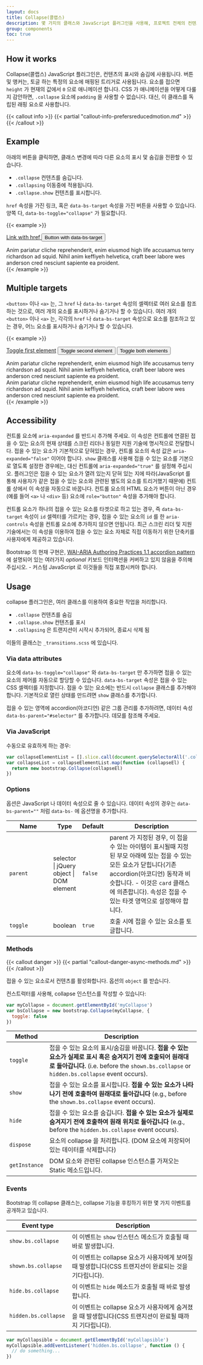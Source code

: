 ```yaml
---
layout: docs
title: Collapse(콜랩스)
description: 몇 가지의 클래스와 JavaScript 플러그인을 사용해, 프로젝트 전체의 컨텐츠의 표시를 바꿉니다.
group: components
toc: true
---
```


## How it works

Collapse(콜랩스) JavaScript 플러그인은, 컨텐츠의 표시와 숨김에 사용됩니다. 버튼 및 앵커는, 토글 하는 특정의 요소에 매핑된 트리거로 사용됩니다. 요소를 접으면 `height` 가 현재의 값에서 `0` 으로 애니메이션 합니다. CSS 가 애니메이션을 어떻게 다룰지 감안하면, `.collapse` 요소에 `padding` 을 사용할 수 없습니다. 대신, 이 클래스를 독립된 래핑 요소로 사용합니다.

{{< callout info >}}
{{< partial "callout-info-prefersreducedmotion.md" >}}
{{< /callout >}}

## Example

아래의 버튼을 클릭하면, 클래스 변경에 따라 다른 요소의 표시 맟 숨김을 전환할 수 있습니다.

- `.collapse` 컨텐츠를 숨깁니다.
- `.collapsing` 이동중에 적용됩니다.
- `.collapse.show` 컨텐츠를 표시합니다.

`href` 속성을 가진 링크, 혹은 `data-bs-target` 속성을 가진 버튼을 사용할 수 있습니다. 양쪽 다, `data-bs-toggle="collapse"` 가 필요합니다.

{{< example >}}
<p>
  <a class="btn btn-primary" data-bs-toggle="collapse" href="#collapseExample" role="button" aria-expanded="false" aria-controls="collapseExample">
    Link with href
  </a>
  <button class="btn btn-primary" type="button" data-bs-toggle="collapse" data-bs-target="#collapseExample" aria-expanded="false" aria-controls="collapseExample">
    Button with data-bs-target
  </button>
</p>
<div class="collapse" id="collapseExample">
  <div class="card card-body">
    Anim pariatur cliche reprehenderit, enim eiusmod high life accusamus terry richardson ad squid. Nihil anim keffiyeh helvetica, craft beer labore wes anderson cred nesciunt sapiente ea proident.
  </div>
</div>
{{< /example >}}

## Multiple targets

`<button>` 이나 `<a>` 는, 그 `href` 나 `data-bs-target` 속성의 셀렉터로 여러 요소를 참조 하는 것으로, 여러 개의 요소를 표시하거나 숨기거나 할 수 있습니다.
여러 개의 `<button>` 이나 `<a>` 는, 각각의 `href` 나 `data-bs-target` 속성으로 요소를 참조하고 있는 경우, 어느 요소를 표시하거나 숨기거나 할 수 있습니다.

{{< example >}}
<p>
  <a class="btn btn-primary" data-bs-toggle="collapse" href="#multiCollapseExample1" role="button" aria-expanded="false" aria-controls="multiCollapseExample1">Toggle first element</a>
  <button class="btn btn-primary" type="button" data-bs-toggle="collapse" data-bs-target="#multiCollapseExample2" aria-expanded="false" aria-controls="multiCollapseExample2">Toggle second element</button>
  <button class="btn btn-primary" type="button" data-bs-toggle="collapse" data-bs-target=".multi-collapse" aria-expanded="false" aria-controls="multiCollapseExample1 multiCollapseExample2">Toggle both elements</button>
</p>
<div class="row">
  <div class="col">
    <div class="collapse multi-collapse" id="multiCollapseExample1">
      <div class="card card-body">
        Anim pariatur cliche reprehenderit, enim eiusmod high life accusamus terry richardson ad squid. Nihil anim keffiyeh helvetica, craft beer labore wes anderson cred nesciunt sapiente ea proident.
      </div>
    </div>
  </div>
  <div class="col">
    <div class="collapse multi-collapse" id="multiCollapseExample2">
      <div class="card card-body">
        Anim pariatur cliche reprehenderit, enim eiusmod high life accusamus terry richardson ad squid. Nihil anim keffiyeh helvetica, craft beer labore wes anderson cred nesciunt sapiente ea proident.
      </div>
    </div>
  </div>
</div>
{{< /example >}}

## Accessibility

컨트롤 요소에 `aria-expanded` 를 반드시 추가해 주세요. 이 속성은 컨트롤에 연결된 접을 수 있는 요소의 현재 상태를 스크린 리더나 동일한 지원 기술에 명시적으로 전달합니다. 접을 수 있는 요소가 기본적으로 닫혀있는 경우, 컨트롤 요소의 속성 값은 `aria-expanded="false"` 이어야 합니다. `show` 클래스를 사용해 접을 수 있는 요소를 기본으로 열도록 설정한 경우에는, 대신 컨트롤에 `aria-expanded="true"` 를 설정해 주십시오. 플러그인은 접을 수 있는 요소가 열려 있는지 닫혀 있는 지에 따라(JavaScript 를 통해 사용자가 같은 접을 수 있는 요소와 관련된 별도의 요소를 트리거했기 때문에) 컨트롤 상에서 이 속성을 자동으로 바꿉니다. 컨트롤 요소의 HTML 요소가 버튼이 아닌 경우(예를 들어 `<a>` 나 `<div>` 등) 요소에 `role="button"` 속성을 추가해야 합니다.

컨트롤 요소가 하나의 접을 수 있는 요소를 타겟으로 하고 있는 경우, 즉 `data-bs-target` 속성이 `id` 셀렉터를 가르키는 경우, 접을 수 있는  요소의 `id` 를 한 `aria-controls` 속성을 컨트롤 요소에 추가하지 않으면 안됩니다. 최근 스크린 리더 및 지원 기술에서는 이 속성을 이용하여 접을 수 있는 요소 자체로 직접 이동하기 위한 단축키를 사용자에게 제공하고 있습니다.

Bootstrap 의 현재 구현은, [WAI-ARIA Authoring Practices 1.1 accordion pattern](https://www.w3.org/TR/wai-aria-practices-1.1/#accordion) 에 설명되어 있는 여러가지 *optional* 키보드 인터랙션을 커버하고 있지 않음을 주의해 주십시오. - 커스텀 JavaScript 로 이것들을 직접 포함시켜야 합니다.

## Usage

collapse 플러그인은, 여러 클래스를 이용하여 중요한 작업을 처리합니다.

- `.collapse` 컨텐츠를 숨김
- `.collapse.show` 컨텐츠를 표시
- `.collapsing` 은 트랜지션이 시작시 추가되어, 종료시 삭제 됨

이들의 클래스는 `_transitions.scss` 에 있습니다.

### Via data attributes

요소에 `data-bs-toggle="collapse"` 와 `data-bs-target` 만 추가하면 접을 수 있는 요소의 제어를 자동으로 할당할 수 있습니다. `data-bs-target` 속성은 접을 수 있는 CSS 셀렉터를 지정합니다. 접을 수 있는 요소에는 반드시 `collapse` 클래스를 추가해야 합니다. 기본적으로 열린 상태를 만드려면 `show` 클래스를 추가합니다.

접을 수 있는 영역에 accordion(아코디언) 같은 그룹 관리를 추가하려면, 데이터 속성 `data-bs-parent="#selector"` 를 추가합니다. 데모를 참조해 주세요.

### Via JavaScript

수동으로 유효하게 하는 경우:

```js
var collapseElementList = [].slice.call(document.querySelectorAll('.collapse'))
var collapseList = collapseElementList.map(function (collapseEl) {
  return new bootstrap.Collapse(collapseEl)
})
```

### Options

옵션은 JavaScript 나 데이터 속성으로 줄 수 있습니다. 데이터 속성의 경우는 `data-bs-parent=""` 처럼 `data-bs-` 에 옵션명을 추가합니다.

<table class="table">
  <thead>
    <tr>
      <th style="width: 100px;">Name</th>
      <th style="width: 50px;">Type</th>
      <th style="width: 50px;">Default</th>
      <th>Description</th>
    </tr>
  </thead>
  <tbody>
    <tr>
      <td><code>parent</code></td>
      <td>selector | jQuery object | DOM element </td>
      <td><code>false</code></td>
      <td>parent 가 지정된 경우, 이 접을 수 있는 아이템이 표시될때 지정된 부모 아래에 있는 접을 수 있는 모든 요소가 닫힙니다(기존 accordion(아코디언) 동작과 비슷합니다. - 이것은 <code>card</code> 클래스에 의존합니다). 속성은 접을 수 있는 타겟 영역으로 설정해야 합니다.</td>
    </tr>
    <tr>
      <td><code>toggle</code></td>
      <td>boolean</td>
      <td><code>true</code></td>
      <td>호출 시에 접을 수 있는 요소를 토글합니다.</td>
    </tr>
  </tbody>
</table>

### Methods

{{< callout danger >}}
{{< partial "callout-danger-async-methods.md" >}}
{{< /callout >}}

접을 수 있는 요소로서 컨텐츠를 활성화합니다. 옵션의 `object` 를 받습니다.

컨스트럭터를 사용해, collapse 인스턴스를 작성할 수 있습니다:

```js
var myCollapse = document.getElementById('myCollapse')
var bsCollapse = new bootstrap.Collapse(myCollapse, {
  toggle: false
})
```

<table class="table">
  <thead>
    <tr>
      <th>Method</th>
      <th>Description</th>
    </tr>
  </thead>
  <tbody>
    <tr>
      <td><code>toggle</code></td>
      <td>접을 수 있는 요소의 표시/숨김을 바꿉니다. <strong>접을 수 있는 요소가 실제로 표시 혹은 숨겨지기 전에 호출되어 원래대로 돌아갑니다.</strong> (i.e. before the <code>shown.bs.collapse</code> or <code>hidden.bs.collapse</code> event occurs).</td>
    </tr>
    <tr>
      <td><code>show</code></td>
      <td>접을 수 있는 요소를 표시합니다. <strong>접을 수 있는 요소가 나타나기 전에 호출하여 원래대로 돌아갑니다</strong> (e.g., before the <code>shown.bs.collapse</code> event occurs). </td>
    </tr>
    <tr>
      <td><code>hide</code></td>
      <td>접을 수 있는 요소를 숨깁니다. <strong>접을 수 있는 요소가 실제로 숨겨지기 전에 호출하여 원래 위치로 돌아갑니다</strong> (e.g., before the <code>hidden.bs.collapse</code> event occurs).</td>
    </tr>
    <tr>
      <td><code>dispose</code></td>
      <td>요소의 collapse 을 처리합니다. (DOM 요소에 저장되어 있는 데이터를 삭제합니다)</td>
    </tr>
    <tr>
      <td><code>getInstance</code></td>
      <td>DOM 요소와 관련된 collapse 인스턴스를 가져오는 Static 메소드입니다.</td>
    </tr>
  </tbody>
</table>

### Events

Bootstrap 의 collapse 클래스는, collapse 기능을 후킹하기 위한 몇 가지 이벤트를 공개하고 있습니다.

<table class="table">
  <thead>
    <tr>
      <th style="width: 150px;">Event type</th>
      <th>Description</th>
    </tr>
  </thead>
  <tbody>
    <tr>
      <td><code>show.bs.collapse</code></td>
      <td>이 이벤트는 <code>show</code> 인스턴스 메소드가 호출될 때 바로 발생합니다.</td>
    </tr>
    <tr>
      <td><code>shown.bs.collapse</code></td>
      <td>이 이벤트는 collapse 요소가 사용자에게 보여질 때 발생합니다(CSS 트랜지션이 완료되는 것을 기다립니다).</td>
    </tr>
    <tr>
      <td><code>hide.bs.collapse</code></td>
      <td>이 이벤트는 <code>hide</code> 메소드가 호출될 때 바로 발생합니다.</td>
    </tr>
    <tr>
      <td><code>hidden.bs.collapse</code></td>
      <td>이 이벤트는 collapse 요소가 사용자에게 숨겨졌을 때 발생합니다(CSS 트랜지션이 완료될 때까지 기다립니다).</td>
    </tr>
  </tbody>
</table>

```js
var myCollapsible = document.getElementById('myCollapsible')
myCollapsible.addEventListener('hidden.bs.collapse', function () {
  // do something...
})
```
